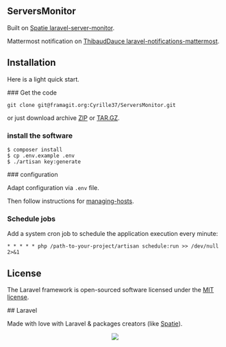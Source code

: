
## ServersMonitor

Built on [Spatie laravel-server-monitor](https://docs.spatie.be/laravel-server-monitor/v1/introduction).

Mattermost notification on [ThibaudDauce laravel-notifications-mattermost](https://github.com/ThibaudDauce/laravel-notifications-mattermost).

## Installation

Here is a light quick start.

### Get the code

```
git clone git@framagit.org:Cyrille37/ServersMonitor.git
```
or just download archive [ZIP](https://framagit.org/Cyrille37/ServersMonitor/repository/master/archive.zip) or [TAR.GZ](https://framagit.org/Cyrille37/ServersMonitor/repository/master/archive.tar.gz).
 
### install the software

```
$ composer install
$ cp .env.example .env
$ ./artisan key:generate
```

### configuration

Adapt configuration via `.env` file.

Then follow instructions for [managing-hosts](https://docs.spatie.be/laravel-server-monitor/v1/monitoring-basics/managing-hosts).

### Schedule jobs

Add a system cron job to schedule the application execution every minute: 
```
* * * * * php /path-to-your-project/artisan schedule:run >> /dev/null 2>&1
```

## License

The Laravel framework is open-sourced software licensed under the [MIT license](http://opensource.org/licenses/MIT).

## Laravel

Made with love with Laravel & packages creators (like [Spatie](https://spatie.be)).

<p align="center"><img src="https://laravel.com/assets/img/components/logo-laravel.svg"></p>
